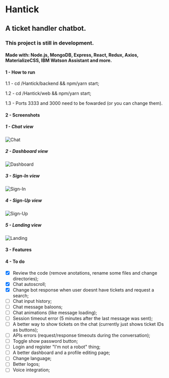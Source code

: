 # Hantick
## A ticket handler chatbot.

### This project is still in development.

#### Made with: Node.js, MongoDB, Express, React, Redux, Axios, MaterializeCSS, IBM Watson Assistant and more.

#### 1 - How to run

1.1 - cd /Hantick/backend && npm/yarn start;

1.2 - cd /Hantick/web && npm/yarn start;

1.3 - Ports 3333 and 3000 need to be fowarded (or you can change them).

#### 2 - Screenshots

##### 1 - Chat view
![Chat](https://i.imgur.com/w6Iyz40.png)

##### 2 - Dashboard view
![Dashboard](https://i.imgur.com/MoFdWVv.png)

##### 3 - Sign-In view
![Sign-In](https://i.imgur.com/2WlvcBR.png)

##### 4 - Sign-Up view
![Sign-Up](https://i.imgur.com/K660J4M.png)

##### 5 - Landing view
![Landing](https://i.imgur.com/OXIcFEg.png)

#### 3 - Features

#### 4 - To do

- [x] Review the code (remove anotations, rename some files and change directories);
- [x] Chat autoscroll;
- [x] Change bot response when user doesnt have tickets and request a search;
- [ ] Chat input history;
- [ ] Chat message baloons;
- [ ] Chat animations (like message loading);
- [ ] Session timeout error (5 minutes after the last message was sent);
- [ ] A better way to show tickets on the chat (currently just shows ticket IDs as buttons);
- [ ] APIs errors (request/response timeouts during the conversation);
- [ ] Toggle show password button;
- [ ] Login and register "I'm not a robot" thing;
- [ ] A better dashboard and a profile editing page;
- [ ] Change language;
- [ ] Better logos;
- [ ] Voice integration;

